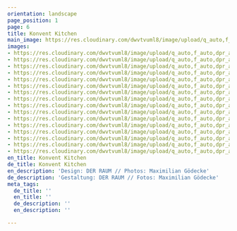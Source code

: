 ```yaml
---
orientation: landscape
page_position: 1
page: 6
title: Konvent Kitchen
main_image: https://res.cloudinary.com/dwvtvuml8/image/upload/q_auto,f_auto,dpr_auto/v1601624058/Einbaukueche-Holz-Front-Design-Handwerk_t2gvlo.jpg
images:
- https://res.cloudinary.com/dwvtvuml8/image/upload/q_auto,f_auto,dpr_auto/v1601626107/Einbaukueche-Holz-Front-Design-Handwerk_uim4kq.jpg
- https://res.cloudinary.com/dwvtvuml8/image/upload/q_auto,f_auto,dpr_auto/v1601624076/Einbaukueche-eiche-pivot-tuer-raumhoch_alq4un.jpg
- https://res.cloudinary.com/dwvtvuml8/image/upload/q_auto,f_auto,dpr_auto/v1601626069/kueche-nach-mass-kuechenzeile-hochwertig_lgdbot.jpg
- https://res.cloudinary.com/dwvtvuml8/image/upload/q_auto,f_auto,dpr_auto/v1601626051/holz-lamellen-wandpaneele-design-architektur_q10uuu.jpg
- https://res.cloudinary.com/dwvtvuml8/image/upload/q_auto,f_auto,dpr_auto/v1601626017/kuechenzeile-einbau-nach-mass-holz-stein_dt8yzx.jpg
- https://res.cloudinary.com/dwvtvuml8/image/upload/q_auto,f_auto,dpr_auto/v1601626070/Schubladen-auszug-holz-eiche-design-architektur-handwerk_otvja2.jpg
- https://res.cloudinary.com/dwvtvuml8/image/upload/q_auto,f_auto,dpr_auto/v1601626107/kuechennische-naturstein-holz-lamellen_mahlna.jpg
- https://res.cloudinary.com/dwvtvuml8/image/upload/q_auto,f_auto,dpr_auto/v1601626107/Einbaukueche-kuechenzeile-eiche-holz_qsdblf.jpg
- https://res.cloudinary.com/dwvtvuml8/image/upload/q_auto,f_auto,dpr_auto/v1601626107/Einbaukueche-eiche-Naturstein-holz-edel_zzbe1f.jpg
- https://res.cloudinary.com/dwvtvuml8/image/upload/q_auto,f_auto,dpr_auto/v1601626070/Naturstein-Arbeitsplatte-Holz-Front-Korpus-lackiert_yi0gas.jpg
- https://res.cloudinary.com/dwvtvuml8/image/upload/q_auto,f_auto,dpr_auto/v1601626106/Kueche-Detail-Schublade-Wandpaneele-Eiche-Holz_ruurru.jpg
- https://res.cloudinary.com/dwvtvuml8/image/upload/q_auto,f_auto,dpr_auto/v1601626104/besteckkasten-holz-eiche-massiv-handwerk_dnkk6z.jpg
- https://res.cloudinary.com/dwvtvuml8/image/upload/q_auto,f_auto,dpr_auto/v1601626070/Spuelbecken-Stein-Holz-Nische-Lamellen-Design-Handwerk_nxcf7f.jpg
- https://res.cloudinary.com/dwvtvuml8/image/upload/q_auto,f_auto,dpr_auto/v1601626106/Kueche-nach-mass-auszuege-spiegel-front-design_vmcnfe.jpg
- https://res.cloudinary.com/dwvtvuml8/image/upload/q_auto,f_auto,dpr_auto/v1601626107/Kueche-Schublade-Auszug-Design-Handwerk-Besteck-Einsatz_ra9sjb.jpg
- https://res.cloudinary.com/dwvtvuml8/image/upload/q_auto,f_auto,dpr_auto/v1601626106/DER-RAUM-Kueche-Holz-Lamellen-Kitchen_njsnwg.jpg
en_title: Konvent Kitchen
de_title: Konvent Kitchen
en_description: 'Design: DER RAUM // Photos: Maximilian Gödecke'
de_description: 'Gestaltung: DER RAUM // Fotos: Maximilian Gödecke'
meta_tags:
  de_title: ''
  en_title: ''
  de_description: ''
  en_description: ''

---
```

